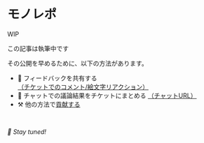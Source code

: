 # モノレポ

WIP

この記事は執筆中です

その公開を早めるために、以下の方法があります。

* 📢 フィードバックを共有する [（チケットでのコメント/絵文字リアクション）](https://github.com/feature-sliced/documentation/issues/221)
* 💬 チャットでの議論結果をチケットにまとめる [（チャットURL）](https://t.me/feature_sliced)
* ⚒️ 他の方法で[貢献する](https://github.com/feature-sliced/documentation/blob/master/CONTRIBUTING.md)

<br />

*🍰 Stay tuned!*
